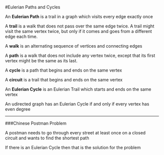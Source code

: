 #Eulerian Paths and Cycles

An **Eulerian Path** is a trail in a graph which visits every edge exactly once

A **trail** is a walk that does not pass over the same edge twice. A trail might visit the same vertex twice, but only if it comes and goes from a different edge each time.

A **walk** is an alternating sequence of vertices and connecting edges

A **path** is a walk that does not include any vertex twice, except that its first vertex might be the same as its last.

A **cycle** is a path that begins and ends on the same vertex

A **circuit** is a trail that begins and ends on the same vertex

An **Eulerian Cycle** is an Eulerian Trail which starts and ends on the same vertex

An udirected graph has an Eulerian Cycle if and only if every vertex has even degree

***

###Chinese Postman Problem

A postman needs to go through every street at least once on a closed circuit and wants to find the shortest path

If there is an Eulerian Cycle then that is the solution for the problem